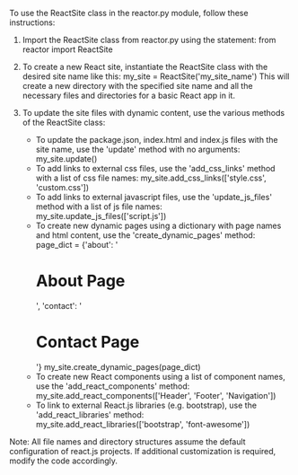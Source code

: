 To use the ReactSite class in the reactor.py module, follow these instructions:

1. Import the ReactSite class from reactor.py using the statement: 
   from reactor import ReactSite

2. To create a new React site, instantiate the ReactSite class with the desired site name like this:
    my_site = ReactSite('my_site_name')
    This will create a new directory with the specified site name and all the necessary files and directories for a basic React app in it.

3. To update the site files with dynamic content, use the various methods of the ReactSite class:
    - To update the package.json, index.html and index.js files with the site name, use the 'update' method with no arguments:
        my_site.update()
    - To add links to external css files, use the 'add_css_links' method with a list of css file names:
        my_site.add_css_links(['style.css', 'custom.css'])
    - To add links to external javascript files, use the 'update_js_files' method with a list of js file names:
        my_site.update_js_files(['script.js'])
    - To create new dynamic pages using a dictionary with page names and html content, use the 'create_dynamic_pages' method:
        page_dict = {'about': '<h1>About Page</h1>', 'contact': '<h1>Contact Page</h1>'}
        my_site.create_dynamic_pages(page_dict)
    - To create new React components using a list of component names, use the 'add_react_components' method:
        my_site.add_react_components(['Header', 'Footer', 'Navigation'])
    - To link to external React.js libraries (e.g. bootstrap), use the 'add_react_libraries' method:
        my_site.add_react_libraries(['bootstrap', 'font-awesome'])
        
Note: All file names and directory structures assume the default configuration of react.js projects. If additional customization is required, modify the code accordingly.